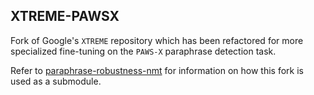 ## XTREME-PAWSX

Fork of Google's `XTREME` repository which has been refactored for more specialized fine-tuning on the `PAWS-X` paraphrase detection task.

Refer to [paraphrase-robustness-nmt](https://github.com/atreyasha/paraphrase-robustness-nmt) for information on how this fork is used as a submodule.
